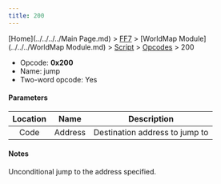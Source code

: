 ```yaml
---
title: 200
---
```


[Home](../../../../Main Page.md) > [FF7](../../../../FF7.md) > [WorldMap Module](../../../WorldMap Module.md) > [Script](../../Script.md) > [Opcodes](../Opcodes.md) > 200

-   Opcode: **0x200**
-   Name: jump
-   Two-word opcode: Yes

#### Parameters

| Location |  Name   |          Description           |
|:--------:|:-------:|:------------------------------:|
|   Code   | Address | Destination address to jump to |

#### Notes

Unconditional jump to the address specified.
